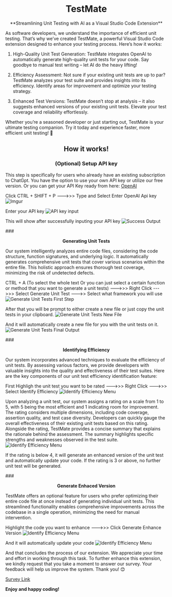 # <center>**TestMate**</center>

<center>**Streamlining Unit Testing with AI as a Visual Studio Code Extension**</center>

As software developers, we understand the importance of efficient unit testing. That’s why we’ve created TestMate, a powerful Visual Studio Code extension designed to enhance your testing process. Here’s how it works:

1. High-Quality Unit Test Generation: TestMate integrates OpenAI to automatically generate high-quality unit tests for your code. Say goodbye to manual test writing – let AI do the heavy lifting!

2. Efficiency Assessment: Not sure if your existing unit tests are up to par? TestMate analyzes your test suite and provides insights into its efficiency. Identify areas for improvement and optimize your testing strategy.

3. Enhanced Test Versions: TestMate doesn’t stop at analysis – it also suggests enhanced versions of your existing unit tests. Elevate your test coverage and reliability effortlessly.

Whether you’re a seasoned developer or just starting out, TestMate is your ultimate testing companion. Try it today and experience faster, more efficient unit testing! 🚀

## <center>**How it works!**</center>

### <center>**(Optional) Setup API key**</center>

This step is specifically for users who already have an existing subscription to ChatGpt. You have the option to use your own API key or utilize our free version. Or you can get your API Key ready from here: [OpenAI](https://platform.openai.com/account/api-keys)

Click CTRL + SHIFT + P  --->>> Type and Select Enter OpenAI Api key
![Imgur](https://i.imgur.com/o181XUf.png)

Enter your API key
![API key input](images/api_key_input.png)

This will show after successfully inputing your API key
![Success Output](images/api_key_input_success.png)

###<center>**Generating Unit Tests**</center>

Our system intelligently analyzes entire code files, considering the code structure, function signatures, and underlying logic. It automatically generates comprehensive unit tests that cover various scenarios within the entire file. This holistic approach ensures thorough test coverage, minimizing the risk of undetected defects.

CTRL + A (To select the whole text Or you can just select a certain function or method that you want to generate a unit tests) 
 --->>> Right Click --->>> Select Generate Unit Test --->> Select what framework you will use
 ![Generate Unit Tests First Step](images/generate_unit_tests_select_framework.png)

After that you will be prompt to either create a new file or just copy the unit tests in your clipboard.
![Generate Unit Tests New File](images/generate_unit_tests_create_new_file.png)

And it will automatically create a new file for you with the unit tests on it.
![Generate Unit Tests Final Output](images/generate_unit_tests_final_output.png)

###<center>**Identifying Efficiency**</center>

Our system incorporates advanced techniques to evaluate the efficiency of unit tests. By assessing various factors, we provide developers with valuable insights into the quality and effectiveness of their test suites. Here are the key components of our unit test efficiency identification feature:

First Highligh the unit test you want to be rated --->>> Right Click --->>> Select Identify Efficiency
![Identify Efficiency Menu](images/identify_efficiency_menu.png)

Upon analyzing a unit test, our system assigns a rating on a scale from 1 to 5, with 5 being the most efficient and 1 indicating room for improvement. The rating considers multiple dimensions, including code coverage, assertion quality, and test case diversity. Developers can quickly gauge the overall effectiveness of their existing unit tests based on this rating. Alongside the rating, TestMate provides a concise summary that explains the rationale behind the assessment. The summary highlights specific strengths and weaknesses observed in the test suite.
![Identify Efficiency Menu](images/identify_efficiency_result.png)

If the rating is below 4, it will generate an enhanced version of the unit test and automatically update your code. If the rating is 3 or above, no further unit test will be generated.

###<center>**Generate Enhaced Version**</center>

TestMate offers an optional feature for users who prefer optimizing their entire code file at once instead of generating individual unit tests. This streamlined functionality enables comprehensive improvements across the codebase in a single operation, minimizing the need for manual intervention.

Highlight the code you want to enhance --->>> Click Generate Enhance Version
![Identify Efficiency Menu](images/identify_efficiency_menu.png)

And it will automatically update your code
![Identify Efficiency Menu](images/generate_enhanced_version_final_output.png)

And that concludes the process of our extension. We appreciate your time and effort in working through this task. To further enhance this extension, we kindly request that you take a moment to answer our survey. Your feedback will help us improve the system. Thank you! 😊

[Survey Link](https://forms.office.com/r/TsvLWR24fk)

**Enjoy and happy coding!**
